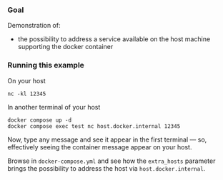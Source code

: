 ### Goal

Demonstration of:
* the possibility to address a service available on the host machine supporting the docker container

### Running this example

On your host
```shell
nc -kl 12345
```

In another terminal of your host
```shell
docker compose up -d
docker compose exec test nc host.docker.internal 12345
```

Now, type any message and see it appear in the first terminal
— so, effectively seeing the container message appear on your host.

Browse in `docker-compose.yml` and see how the `extra_hosts` parameter
brings the possibility to address the host via `host.docker.internal`.